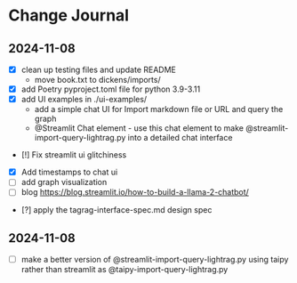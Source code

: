# Change Journal

## 2024-11-08
- [x] clean up testing files and update README
    - move book.txt to dickens/imports/
- [x] add Poetry pyproject.toml file for python 3.9-3.11
- [x] add UI examples in ./ui-examples/
    - add a simple chat UI for Import markdown file or URL and query the graph
    - @Streamlit Chat element - use this chat element to make @streamlit-import-query-lightrag.py into a detailed chat interface
- [!] Fix streamlit ui glitchiness
- [x] Add timestamps to chat ui
- [ ] add graph visualization
- [ ] blog https://blog.streamlit.io/how-to-build-a-llama-2-chatbot/

- [?] apply the tagrag-interface-spec.md design spec


## 2024-11-08
- [ ] make a better version of @streamlit-import-query-lightrag.py using taipy rather than streamlit as @taipy-import-query-lightrag.py
